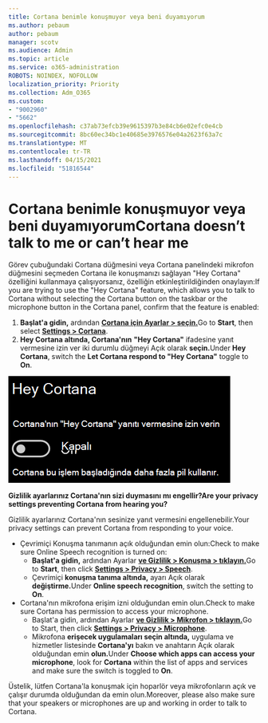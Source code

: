 ```yaml
---
title: Cortana benimle konuşmuyor veya beni duyamıyorum
ms.author: pebaum
author: pebaum
manager: scotv
ms.audience: Admin
ms.topic: article
ms.service: o365-administration
ROBOTS: NOINDEX, NOFOLLOW
localization_priority: Priority
ms.collection: Adm_O365
ms.custom:
- "9002960"
- "5662"
ms.openlocfilehash: c37ab73efcb39e9615397b3e84cb6e02efc0e4cb
ms.sourcegitcommit: 8bc60ec34bc1e40685e3976576e04a2623f63a7c
ms.translationtype: MT
ms.contentlocale: tr-TR
ms.lasthandoff: 04/15/2021
ms.locfileid: "51816544"
---
```

# <a name="cortana-doesnt-talk-to-me-or-cant-hear-me"></a><span data-ttu-id="5ff8d-102">Cortana benimle konuşmuyor veya beni duyamıyorum</span><span class="sxs-lookup"><span data-stu-id="5ff8d-102">Cortana doesn’t talk to me or can’t hear me</span></span>

<span data-ttu-id="5ff8d-103">Görev çubuğundaki Cortana düğmesini veya Cortana panelindeki mikrofon düğmesini seçmeden Cortana ile konuşmanızı sağlayan "Hey Cortana" özelliğini kullanmaya çalışıyorsanız, özelliğin etkinleştirildiğinden onaylayın:</span><span class="sxs-lookup"><span data-stu-id="5ff8d-103">If you are trying to use the "Hey Cortana" feature, which allows you to talk to Cortana without selecting the Cortana button on the taskbar or the microphone button in the Cortana panel, confirm that the feature is enabled:</span></span>

1. <span data-ttu-id="5ff8d-104">**Başlat'a gidin,** ardından **[Cortana için Ayarlar > seçin.](ms-settings:cortana?activationSource=GetHelp)**</span><span class="sxs-lookup"><span data-stu-id="5ff8d-104">Go to **Start**, then select **[Settings > Cortana](ms-settings:cortana?activationSource=GetHelp)**.</span></span>
2. <span data-ttu-id="5ff8d-105">**Hey Cortana altında, Cortana'nın** **"Hey Cortana"** ifadesine yanıt vermesine izin ver iki durumlu düğmeyi Açık olarak **seçin.**</span><span class="sxs-lookup"><span data-stu-id="5ff8d-105">Under **Hey Cortana**, switch the **Let Cortana respond to "Hey Cortana"** toggle to **On**.</span></span>

![Hey Cortana](media/hey-cortana.png)

<span data-ttu-id="5ff8d-107">**Gizlilik ayarlarınız Cortana'nın sizi duymasını mı engellir?**</span><span class="sxs-lookup"><span data-stu-id="5ff8d-107">**Are your privacy settings preventing Cortana from hearing you?**</span></span>

<span data-ttu-id="5ff8d-108">Gizlilik ayarlarınız Cortana'nın sesinize yanıt vermesini engellenebilir.</span><span class="sxs-lookup"><span data-stu-id="5ff8d-108">Your privacy settings can prevent Cortana from responding to your voice.</span></span>
- <span data-ttu-id="5ff8d-109">Çevrimiçi Konuşma tanımanın açık olduğundan emin olun:</span><span class="sxs-lookup"><span data-stu-id="5ff8d-109">Check to make sure Online Speech recognition is turned on:</span></span>
    - <span data-ttu-id="5ff8d-110">**Başlat'a gidin,** ardından Ayarlar **[ve Gizlilik > Konuşma > tıklayın.](ms-settings:privacy-speech?activationSource=GetHelp)**</span><span class="sxs-lookup"><span data-stu-id="5ff8d-110">Go to **Start**, then click **[Settings > Privacy > Speech](ms-settings:privacy-speech?activationSource=GetHelp)**.</span></span>
    - <span data-ttu-id="5ff8d-111">Çevrimiçi **konuşma tanıma altında,** ayarı Açık olarak **değiştirme.**</span><span class="sxs-lookup"><span data-stu-id="5ff8d-111">Under **Online speech recognition**, switch the setting to **On**.</span></span>
- <span data-ttu-id="5ff8d-112">Cortana'nın mikrofona erişim izni olduğundan emin olun.</span><span class="sxs-lookup"><span data-stu-id="5ff8d-112">Check to make sure Cortana has permission to access your microphone.</span></span> 
    - <span data-ttu-id="5ff8d-113">Başlat'a gidin, ardından Ayarlar **[ve Gizlilik > Mikrofon > tıklayın.](ms-settings:privacy-microphone?activationSource=GetHelp)**</span><span class="sxs-lookup"><span data-stu-id="5ff8d-113">Go to Start, then click **[Settings > Privacy > Microphone](ms-settings:privacy-microphone?activationSource=GetHelp)**.</span></span>
    - <span data-ttu-id="5ff8d-114">Mikrofona **erişecek uygulamaları seçin altında,** uygulama ve hizmetler listesinde **Cortana'yı** bakın ve anahtarın Açık olarak olduğundan emin **olun.**</span><span class="sxs-lookup"><span data-stu-id="5ff8d-114">Under **Choose which apps can access your microphone**, look for **Cortana** within the list of apps and services and make sure the switch is toggled to **On**.</span></span>

<span data-ttu-id="5ff8d-115">Üstelik, lütfen Cortana'la konuşmak için hoparlör veya mikrofonların açık ve çalışır durumda olduğundan da emin olun.</span><span class="sxs-lookup"><span data-stu-id="5ff8d-115">Moreover, please also make sure that your speakers or microphones are up and working in order to talk to Cortana.</span></span>
